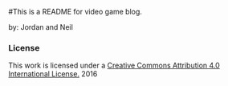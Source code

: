 #This is a README for video game blog.

by: Jordan and Neil
### License

This work is licensed under a [Creative Commons Attribution 4.0 International License.](http://creativecommons.org/licenses/by/4.0/) 2016
